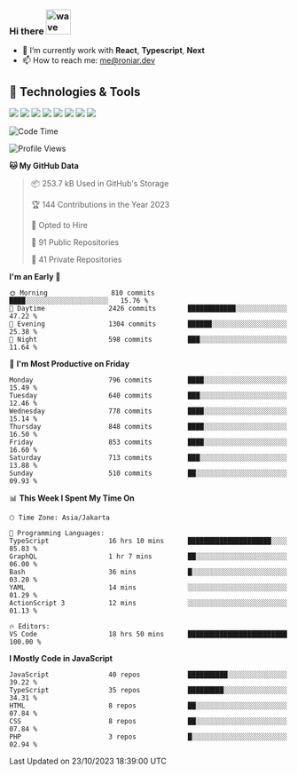 ### Hi there <img src="https://i.ibb.co/q0Hx1KK/wave.gif" alt="wave" width="45px">

- 🌱 I’m currently work with **React**, **Typescript**, **Next**
- 📫 How to reach me: me@roniar.dev

## 🔧 Technologies & Tools

![](https://img.shields.io/badge/OS-Linux-informational?style=flat&logo=linux&logoColor=white&color=2bbc8a)
![](https://img.shields.io/badge/OS-Windows-informational?style=flat&logo=windows&logoColor=white&color=2bbc8a)
![](https://img.shields.io/badge/Code-JavaScript-informational?style=flat&logo=javascript&logoColor=white&color=2bbc8a)
![](https://img.shields.io/badge/Code-Golang-informational?style=flat&logo=go&logoColor=white&color=2bbc8a)
![](https://img.shields.io/badge/Code-React-informational?style=flat&logo=react&logoColor=white&color=2bbc8a)
![](https://img.shields.io/badge/Code-Next-informational?style=flat&logo=next.js&logoColor=white&color=2bbc8a)
![](https://img.shields.io/badge/Shell-Bash-informational?style=flat&logo=gnu-bash&logoColor=white&color=2bbc8a)
![](https://img.shields.io/badge/Tools-Docker-informational?style=flat&logo=docker&logoColor=white&color=2bbc8a)

<!--START_SECTION:waka-->
![Code Time](http://img.shields.io/badge/Code%20Time-1%2C610%20hrs%2058%20mins-blue)

![Profile Views](http://img.shields.io/badge/Profile%20Views-0-blue)

**🐱 My GitHub Data** 

> 📦 253.7 kB Used in GitHub's Storage 
 > 
> 🏆 144 Contributions in the Year 2023
 > 
> 💼 Opted to Hire
 > 
> 📜 91 Public Repositories 
 > 
> 🔑 41 Private Repositories 
 > 
**I'm an Early 🐤** 

```text
🌞 Morning                810 commits         ████░░░░░░░░░░░░░░░░░░░░░   15.76 % 
🌆 Daytime                2426 commits        ████████████░░░░░░░░░░░░░   47.22 % 
🌃 Evening                1304 commits        ██████░░░░░░░░░░░░░░░░░░░   25.38 % 
🌙 Night                  598 commits         ███░░░░░░░░░░░░░░░░░░░░░░   11.64 % 
```
📅 **I'm Most Productive on Friday** 

```text
Monday                   796 commits         ████░░░░░░░░░░░░░░░░░░░░░   15.49 % 
Tuesday                  640 commits         ███░░░░░░░░░░░░░░░░░░░░░░   12.46 % 
Wednesday                778 commits         ████░░░░░░░░░░░░░░░░░░░░░   15.14 % 
Thursday                 848 commits         ████░░░░░░░░░░░░░░░░░░░░░   16.50 % 
Friday                   853 commits         ████░░░░░░░░░░░░░░░░░░░░░   16.60 % 
Saturday                 713 commits         ███░░░░░░░░░░░░░░░░░░░░░░   13.88 % 
Sunday                   510 commits         ██░░░░░░░░░░░░░░░░░░░░░░░   09.93 % 
```


📊 **This Week I Spent My Time On** 

```text
🕑︎ Time Zone: Asia/Jakarta

💬 Programming Languages: 
TypeScript               16 hrs 10 mins      █████████████████████░░░░   85.83 % 
GraphQL                  1 hr 7 mins         ██░░░░░░░░░░░░░░░░░░░░░░░   06.00 % 
Bash                     36 mins             █░░░░░░░░░░░░░░░░░░░░░░░░   03.20 % 
YAML                     14 mins             ░░░░░░░░░░░░░░░░░░░░░░░░░   01.29 % 
ActionScript 3           12 mins             ░░░░░░░░░░░░░░░░░░░░░░░░░   01.13 % 

🔥 Editors: 
VS Code                  18 hrs 50 mins      █████████████████████████   100.00 % 
```

**I Mostly Code in JavaScript** 

```text
JavaScript               40 repos            ██████████░░░░░░░░░░░░░░░   39.22 % 
TypeScript               35 repos            █████████░░░░░░░░░░░░░░░░   34.31 % 
HTML                     8 repos             ██░░░░░░░░░░░░░░░░░░░░░░░   07.84 % 
CSS                      8 repos             ██░░░░░░░░░░░░░░░░░░░░░░░   07.84 % 
PHP                      3 repos             █░░░░░░░░░░░░░░░░░░░░░░░░   02.94 % 
```




 Last Updated on 23/10/2023 18:39:00 UTC
<!--END_SECTION:waka-->
